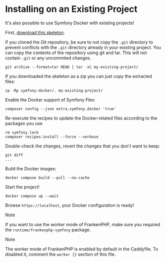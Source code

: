 # Installing on an Existing Project

It's also possible to use Symfony Docker with existing projects!

First, [download this skeleton](https://github.com/dunglas/symfony-docker).

If you cloned the Git repository, be sure to not copy the `.git` directory to prevent conflicts with the `.git` directory already in your existing project.
You can copy the contents of the repository using git and tar. This will not contain `.git` or any uncommited changes.

    git archive --format=tar HEAD | tar -xC my-existing-project/

If you downloaded the skeleton as a zip you can just copy the extracted files:

    cp -Rp symfony-docker/. my-existing-project/

Enable the Docker support of Symfony Flex:

    composer config --json extra.symfony.docker 'true'

Re-execute the recipes to update the Docker-related files according to the packages you use

    rm symfony.lock
    composer recipes:install --force --verbose

Double-check the changes, revert the changes that you don't want to keep:

    git diff
    ...

Build the Docker images:

    docker compose build --pull --no-cache

Start the project!

    docker compose up --wait

Browse `https://localhost`, your Docker configuration is ready!

> [!NOTE]
> If you want to use the worker mode of FrankenPHP, make sure you required the `runtime/frankenphp-symfony` package.

> [!NOTE]
> The worker mode of FrankenPHP is enabled by default in the Caddyfile. To disabled it, comment the `worker {}` section of this file.
